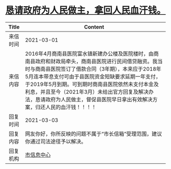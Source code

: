 # <a href="http://www.shangluo.gov.cn/zmhd/ldxxxx.jsp?urltype=leadermail.LeaderMailContentUrl&wbtreeid=1112&leadermailid=6974">恳请政府为人民做主，拿回人民血汗钱。</a>
|Title|Content|
|:---:|---|
|来信时间|2021-03-01|
|来信内容|2016年4月商南县医院富水镇新建办公楼及医院楼时，由商南县政府和财政局牵头，商南县医院进行民间借贷融资。我当时与商南县医院签订了借款合同（3年期），本来应于2018年5月连本带息支付可由于县医院资金短缺要求延期一年支付，于2019年5月到期。可到期时商南县医院依然未支付本金及利息，并且至今（2021年3月）未给出官方回复及解决办法，恳请政府为人民做主，督促县医院早日拿出有效解决方案，归还人民的血汗钱！！！！|
|回复时间|2021-03-03|
|回复内容|网友你好，你所反映的问题不属于“市长信箱”受理范围，建议你通过司法途径予以解决。|
|回复机构|<a href="../../categories/agencies/市信息中心.md">市信息中心</a>|